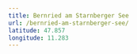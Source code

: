 ```yaml
---
title: Bernried am Starnberger See
url: /bernried-am-starnberger-see/
latitude: 47.857
longitude: 11.283
---
```

